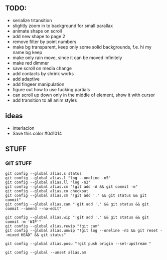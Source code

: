 ## TODO:

- serialize trtansition
- slightly zoom in to background for small parallax
- animate shape on scroll
- add new shape to page 2
- remove filter by point numbers
- make bg transparent, keep only some solid backgrounds, f.e. hi my name bg keep
- make only rain move, since it can be moved infinitely
- make red dimmer
- save scroll on media change
- add contacts by shrink works
- add adaptive
- add fingeer manipulation
- figure out how to use fucking partials
- can scroll up down only in the middle of element, show it with cursor
- add transition to all anim styles

## ideas

- interlacion
- Save this color #0d1014

## STUFF

### GIT STUFF

    git config --global alias.s status
    git config --global alias.l "log --oneline -n5"
    git config --global alias.ll "log -n2"
    git config --global alias.cm "!git add -A && git commit -m"
    git config --global alias.co checkout
    git config --global alias.cm "!git add '.' && git status && git commit"
    git config --global alias.cam "!git add '.' && git status && git commit --amend --no-edit"

    git config --global alias.wip "!git add '.' && git status && git commit -m 'WIP'"
    git config --global alias.rewip "!git cam"
    git config --global alias.unwip "!git log --oneline -n5 && git reset --mixed HEAD^ && git status"

    git config --global alias.posu "!git push origin --set-upstream "

    git config --global --unset alias.am

